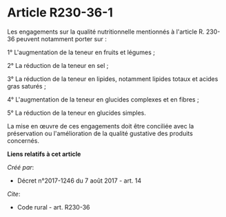 # Article R230-36-1

Les engagements sur la qualité nutritionnelle mentionnés à l'article R. 230-36 peuvent notamment porter sur : 

1° L'augmentation de la teneur en fruits et légumes ; 

2° La réduction de la teneur en sel ; 

3° La réduction de la teneur en lipides, notamment lipides totaux et acides gras saturés ; 

4° L'augmentation de la teneur en glucides complexes et en fibres ; 

5° La réduction de la teneur en glucides simples. 

La mise en œuvre de ces engagements doit être conciliée avec la préservation ou l'amélioration de la qualité gustative des
produits concernés.

**Liens relatifs à cet article**

_Créé par_:

  - Décret n°2017-1246 du 7 août 2017 - art. 14

_Cite_:

  - Code rural - art. R230-36
